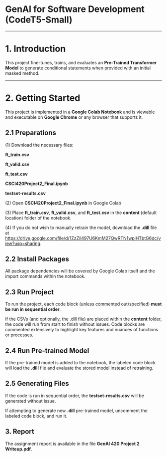 # GenAI for Software Development (CodeT5-Small)

---

# **1. Introduction**  
This project fine-tunes, trains, and evaluates an **Pre-Trained Transformer Model** to generate conditional statements when provided with an initial masked method.  

---

# **2. Getting Started**  

This project is implemented in a **Google Colab Notebook** and is viewable and executable on **Google Chrome** or any browser that supports it.  

## **2.1 Preparations**  

(1) Download the necessary files:


**ft_train.csv**


**ft_valid.csv**


**ft_test.csv**


**CSCI420Project2_Final.ipynb** 


**testset-results.csv**

(2) Open **CSCI420Project2_Final.ipynb** in Google Colab

(3) Place **ft_train.csv**, **ft_valid.csv**, and **ft_test.csv** in the **content** (default location) folder of the notebook.

(4) If you do not wish to manually retrain the model, download the **.dill** file at https://drive.google.com/file/d/1ZzZil497U6KmM27QwRTN1wpiHTbtG6dc/view?usp=sharing.

## **2.2 Install Packages**

All package dependencies will be covered by Google Colab itself and the import commands within the notebook.

## **2.3 Run Project**

To run the project, each code block (unless commented out/specified) **must be run in sequential order**. 


If the CSVs (and optionally, the .dill file) are placed within the **content** folder, the code will run from start to finish without issues. Code blocks are commented extensively to highlight key features and nuances of functions or processes.

## **2.4 Run Pre-trained Model**

If the pre-trained model is added to the notebook, the labeled code block will load the **.dill** file and evaluate the stored model instead of retraining.

## **2.5 Generating Files**

If the code is run in sequential order, the **testset-results.csv** will be generated without issue.


If attempting to generate new **.dill** pre-trained model, uncomment the labeled code block, and run it.

## 3. Report

The assignment report is available in the file **GenAI 420 Project 2 Writeup.pdf**.
